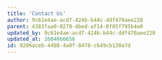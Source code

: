 ```yaml
---
title: 'Contact Us'
author: 9c61e4ae-acd7-424b-b44c-ddf470aee228
parent: 4383faa0-0278-4bed-af14-8f85f795b4e0
updated_by: 9c61e4ae-acd7-424b-b44c-ddf470aee228
updated_at: 1604666656
id: 0206aceb-4488-4a0f-8478-c649cb130a7d
---
```


